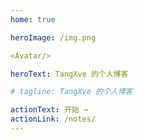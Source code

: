 ```yaml
---
home: true

heroImage: /img.png

<Avatar/>

heroText: TangXve 的个人博客

# tagline: TangXve 的个人博客

actionText: 开始 →
actionLink: /notes/
---
```

